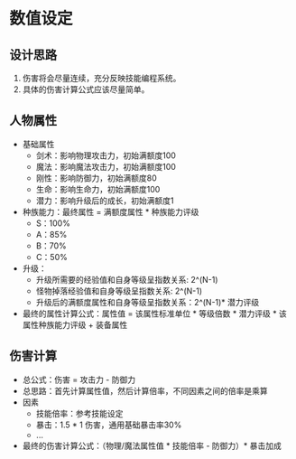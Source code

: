 # 数值设定

## 设计思路

1. 伤害将会尽量连续，充分反映技能编程系统。
2. 具体的伤害计算公式应该尽量简单。

## 人物属性

+ 基础属性
  + 剑术：影响物理攻击力，初始满额度100
  + 魔法：影响魔法攻击力，初始满额度100
  + 刚性：影响防御力，初始满额度80
  + 生命：影响生命力，初始满额度100
  + 潜力：影响升级后的成长，初始满额度1
+ 种族能力：最终属性 = 满额度属性 * 种族能力评级
  + S：100%
  + A：85%
  + B：70%
  + C：50%
+ 升级：
  + 升级所需要的经验值和自身等级呈指数关系: 2^(N-1)
  + 怪物掉落经验值和自身等级呈指数关系: 2^(N-1)
  + 升级后的满额度属性和自身等级呈指数关系：2^(N-1)* 潜力评级
+ 最终的属性计算公式：属性值 = 该属性标准单位 * 等级倍数 * 潜力评级 * 该属性种族能力评级 + 装备属性

## 伤害计算
+ 总公式：伤害 = 攻击力 - 防御力
+ 总思路：首先计算属性值，然后计算倍率，不同因素之间的倍率是乘算
+ 因素
  + 技能倍率：参考技能设定
  + 暴击：1.5 * 1 伤害，通用基础暴击率30%
  + ...
+ 最终的伤害计算公式：（物理/魔法属性值 * 技能倍率 - 防御力）* 暴击加成